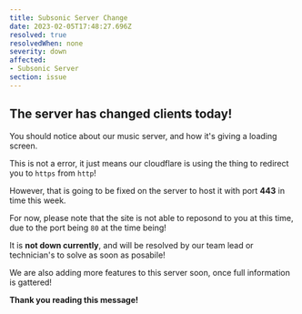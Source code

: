 ```yaml
---
title: Subsonic Server Change
date: 2023-02-05T17:48:27.696Z
resolved: true
resolvedWhen: none
severity: down
affected:
- Subsonic Server
section: issue
---
```


## The server has changed clients today!

You should notice about our music server, and how it's giving a loading screen.

This is not a error, it just means our cloudflare is using the thing to redirect you to `https` from `http`!

However, that is going to be fixed on the server to host it with port **443** in time this week.

For now, please note that the site is not able to reposond to you at this time, due to the port being `80` at the time being!

It is **not down currently**, and will be resolved by our team lead or technician's to solve as soon as posabile!

We are also adding more features to this server soon, once full information is gattered!

**Thank you reading this message!**

